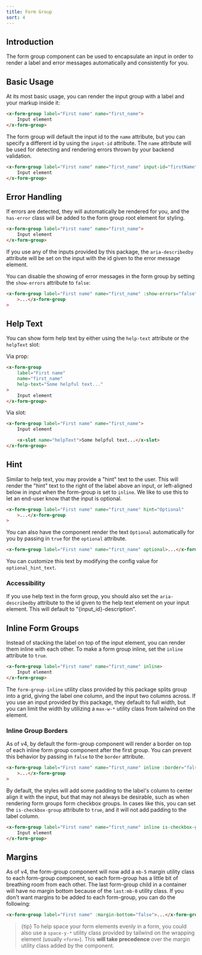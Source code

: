 ```yaml
---
title: Form Group
sort: 4
---
```


## Introduction

The form group component can be used to encapsulate an input in order to render a label and error messages
automatically and consistently for you.

## Basic Usage

At its most basic usage, you can render the input group with a label and your markup inside it:

```html
<x-form-group label="First name" name="first_name">
    Input element
</x-form-group>
```

The form group will default the input id to the `name` attribute, but you can specify a different id by
using the `input-id` attribute. The `name` attribute will be used for detecting and rendering errors
thrown by your backend validation.

```html
<x-form-group label="First name" name="first_name" input-id="firstName">
    Input element
</x-form-group>
```

## Error Handling

If errors are detected, they will automatically be rendered for you, and the `has-error` class will be added to the form
group root element for styling.

```html
<x-form-group label="First name" name="first_name">
    Input element
</x-form-group>
```

If you use any of the inputs provided by this package, the `aria-describedby` attribute will be set on the input
with the id given to the error message element.

You can disable the showing of error messages in the form group by setting the `show-errors` attribute to `false`:

```html
<x-form-group label="First name" name="first_name" :show-errors="false"
    >...</x-form-group
>
```

## Help Text

You can show form help text by either using the `help-text` attribute or the `helpText` slot:

Via prop:

```html
<x-form-group
    label="First name"
    name="first_name"
    help-text="Some helpful text..."
>
    Input element
</x-form-group>
```

Via slot:

```html
<x-form-group label="First name" name="first_name">
    Input element

    <x-slot name="helpText">Some helpful text...</x-slot>
</x-form-group>
```

## Hint

Similar to help text, you may provide a "hint" text to the user. This will render the "hint" text to the right of the label above an input,
or left-aligned below in input when the form-group is set to `inline`. We like to use this to let an end-user know that the input is
optional.

```html
<x-form-group label="First name" name="first_name" hint="Optional"
    >...</x-form-group
>
```

You can also have the component render the text `Optional` automatically for you by passing in `true` for the `optional` attribute.

```html
<x-form-group label="First name" name="first_name" optional>...</x-form-group>
```

You can customize this text by modifying the config value for `optional_hint_text`.

### Accessibility

If you use help text in the form group, you should also set the `aria-describedby` attribute to the id given
to the help text element on your input element. This will default to "{input_id}-description".

## Inline Form Groups

Instead of stacking the label on top of the input element, you can render them inline with each other. To make
a form group inline, set the `inline` attribute to `true`.

```html
<x-form-group label="First name" name="first_name" inline>
    Input element
</x-form-group>
```

The `form-group-inline` utility class provided by this package splits group into a grid, giving the label
one column, and the input two columns across. If you use an input provided by this package, they default
to full width, but you can limit the width by utilizing a `max-w-*` utility class from tailwind on the element.

### Inline Group Borders

As of v4, by default the form-group component will render a border on top of each inline form group component after the first group.
You can prevent this behavior by passing in `false` to the `border` attribute.

```html
<x-form-group label="First name" name="first_name" inline :border="false"
    >...</x-form-group
>
```

By default, the styles will add some padding to the label's column to center align it with the input, but that
may not always be desirable, such as when rendering form groups form checkbox groups. In cases like this, you can
set the `is-checkbox-group` attribute to `true`, and it will not add padding to the label column.

```html
<x-form-group label="First name" name="first_name" inline is-checkbox-group>
    Input element
</x-form-group>
```

## Margins

As of v4, the form-group component will now add a `mb-5` margin utility class to each form-group component, so each form-group has a little
bit of breathing room from each other. The last form-group child in a container will have no margin bottom because of the `last:mb-0` utility class. If you don't want margins to be added to each form-group, you can do the following:

```html
<x-form-group label="First name" :margin-bottom="false">...</x-form-group>
```

> {tip} To help space your form elements evenly in a form, you could also use a `space-y-*` utility class
> provided by tailwind on the wrapping element (usually `<form>`). This **will take precedence** over the margin
> utility class added by the component.
